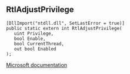 ## RtlAdjustPrivilege

```
[DllImport("ntdll.dll", SetLastError = true)]
public static extern int RtlAdjustPrivilege(
   uint Privilege,
   bool Enable,
   bool CurrentThread,
   out bool Enabled
);
```

[Microsoft documentation](https://docs.microsoft.com/en-us/windows/win32/api/ntifs/nf-ntifs-rtladjustprivilege)
